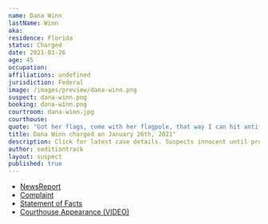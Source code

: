 ```yaml
---
name: Dana Winn
lastName: Winn
aka:
residence: Florida
status: Charged
date: 2021-01-26
age: 45
occupation:
affiliations: undefined
jurisdiction: Federal
image: /images/preview/dana-winn.png
suspect: dana-winn.png
booking: dana-winn.png
courtroom: dana-winn.jpg
courthouse:
quote: "Got her flags, come with her flagpole, that way I can hit antifa in the head if need be"
title: Dana Winn charged on January 26th, 2021"
description: Click for latest case details. Suspects innocent until proven guilty.
author: seditiontrack
layout: suspect
published: true
---
```

- [NewsReport](https://www.thedailybeast.com/florida-couple-rachael-pert-and-dana-joe-winn-charged-in-capitol-riots)
- [Complaint](https://www.justice.gov/opa/page/file/1360796/download)
- [Statement of Facts](https://www.justice.gov/opa/page/file/1360796/download)
- [Courthouse Appearance (VIDEO)](https://www.actionnewsjax.com/news/local/clay-county/us-capitol-riots-middleburg-couple-granted-supervised-release-ran-out-federal-courthouse/RQCOMRARCRFMBHUEHMUQRASDRI/)
